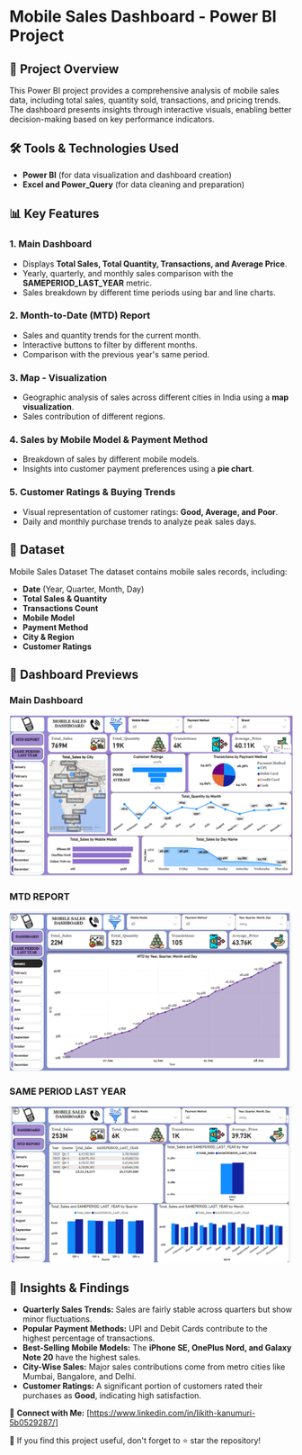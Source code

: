 # Mobile Sales Dashboard - Power BI Project

## 📌 Project Overview
This Power BI project provides a comprehensive analysis of mobile sales data, including total sales, quantity sold, transactions, and pricing trends. The dashboard presents insights through interactive visuals, enabling better decision-making based on key performance indicators.

## 🛠️ Tools & Technologies Used
- **Power BI** (for data visualization and dashboard creation)
- **Excel and Power_Query** (for data cleaning and preparation)

## 📊 Key Features
### **1. Main Dashboard**
- Displays **Total Sales, Total Quantity, Transactions, and Average Price**.
- Yearly, quarterly, and monthly sales comparison with the **SAMEPERIOD_LAST_YEAR** metric.
- Sales breakdown by different time periods using bar and line charts.

### **2. Month-to-Date (MTD) Report**
- Sales and quantity trends for the current month.
- Interactive buttons to filter by different months.
- Comparison with the previous year's same period.

### **3. Map - Visualization**
- Geographic analysis of sales across different cities in India using a **map visualization**.
- Sales contribution of different regions.

### **4. Sales by Mobile Model & Payment Method**
- Breakdown of sales by different mobile models.
- Insights into customer payment preferences using a **pie chart**.

### **5. Customer Ratings & Buying Trends**
- Visual representation of customer ratings: **Good, Average, and Poor**.
- Daily and monthly purchase trends to analyze peak sales days.

## 📂 Dataset
<a>Mobile Sales Dataset</a>
The dataset contains mobile sales records, including:
- **Date** (Year, Quarter, Month, Day)
- **Total Sales & Quantity**
- **Transactions Count**
- **Mobile Model**
- **Payment Method**
- **City & Region**
- **Customer Ratings**

## 📸 Dashboard Previews
### **Main Dashboard**
![Main Dashboard](Dashboard_Preview_1.png)

### **MTD REPORT**
![MTD REPORT](Dashboard_Preview_2.png)

### **SAME PERIOD LAST YEAR**
![Same_period-lastyear](Dashboard_Preview_3.png)

## 🔎 Insights & Findings
- **Quarterly Sales Trends:** Sales are fairly stable across quarters but show minor fluctuations.
- **Popular Payment Methods:** UPI and Debit Cards contribute to the highest percentage of transactions.
- **Best-Selling Mobile Models:** The **iPhone SE, OnePlus Nord, and Galaxy Note 20** have the highest sales.
- **City-Wise Sales:** Major sales contributions come from metro cities like Mumbai, Bangalore, and Delhi.
- **Customer Ratings:** A significant portion of customers rated their purchases as **Good**, indicating high satisfaction.


🔗 **Connect with Me:** [https://www.linkedin.com/in/likith-kanumuri-5b0529287/]

📌 If you find this project useful, don't forget to ⭐ star the repository!


